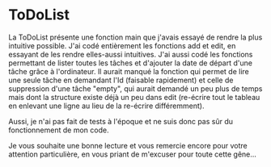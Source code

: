 # ToDoList

La ToDoList présente une fonction main que j'avais essayé de rendre la plus intuitive possible.
J'ai codé entièrement les fonctions add et edit, en essayant de les rendre elles-aussi intuitives.
J'ai aussi codé les fonctions permettant de lister toutes les tâches et d'ajouter la date de départ d'une tâche grâce à l'ordinateur. 
Il aurait manqué la fonction qui permet de lire une seule tâche en demandant l'Id (faisable rapidement) et celle de suppression d'une tâche "empty", qui aurait demandé 
un peu plus de temps mais dont la structure existe déjà un peu dans edit (re-écrire tout le tableau en enlevant une ligne au lieu de la re-écrire différemment).

Aussi, je n'ai pas fait de tests à l'époque et ne suis donc pas sûr du fonctionnement de mon code.

Je vous souhaite une bonne lecture et vous remercie encore pour votre attention particulière, en vous priant de m'excuser pour toute cette gêne...
